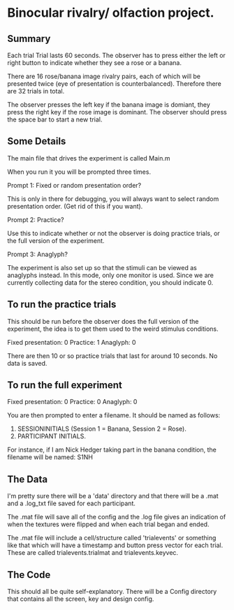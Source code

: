# Binocular rivalry/ olfaction project.

## Summary

Each trial Trial lasts 60 seconds. The observer has to press either the left or right button to indicate whether they see a rose or a banana.

There are 16 rose/banana image rivalry pairs, each of which will be presented twice (eye of presentation is counterbalanced). Therefore there are 32 trials in total.

The observer presses the left key if the banana image is domiant, they press the right key if the rose image is dominant. The observer should press the space bar to start a new trial.


## Some Details

The main file that drives the experiment is called Main.m

When you run it you will be prompted three times.

Prompt 1: Fixed or random presentation order?

This is only in there for debugging, you will always want to select random presentation order. (Get rid of this if you want).

Prompt 2: Practice?

Use this to indicate whether or not the observer is doing practice trials, or the full version of the experiment.

Prompt 3: Anaglyph?

The experiment is also set up so that the stimuli can be viewed as anaglyphs instead. In this mode, only one monitor is used. Since we are currently collecting data for the stereo condition, you should indicate 0.


## To run the practice trials

This should be run before the observer does the full version of the experiment, the idea is to get them used to the weird stimulus conditions.

Fixed presentation: 0
Practice: 1
Anaglyph: 0

There are then 10 or so practice trials that last for around 10 seconds. No data is saved.


## To run the full experiment

Fixed presentation: 0
Practice: 0
Anaglyph: 0

You are then prompted to enter a filename. It should be named as follows:

1. SESSIONINITIALS (Session 1 = Banana, Session 2 = Rose).
2. PARTICIPANT INITIALS.

For instance, if I am Nick Hedger taking part in the banana condition, the filename will be named: S1NH


## The Data

I'm pretty sure there will be a 'data' directory and that there will be a .mat and a .log_txt file saved for each participant.

The .mat file will save all of the config and the .log file gives an indication of when the textures were flipped and when each trial began and ended.

The .mat file will include a cell/structure called 'trialevents' or something like that which will have a timestamp and button press vector for each trial. These are called trialevents.trialmat and trialevents.keyvec.

## The Code

This should all be quite self-explanatory. There will be a Config directory that contains all the screen, key and design config. 


